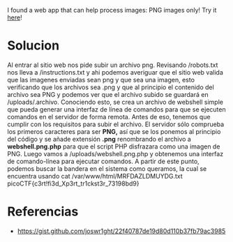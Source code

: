 I found a web app that can help process images: PNG images only! Try it [here](http://atlas.picoctf.net:59352/)!

# Solucion
Al entrar al sitio web nos pide subir un archivo png.
Revisando /robots.txt nos lleva a /instructions.txt y ahi podemos averiguar que el sitio web valida que las imagenes enviadas sean png y que sea una imagen, esto verificando que los archivos sea .png y que al principio el contenido del archivo sea PNG y podemos ver que el archivo subido se guardará en /uploads/.archivo. Conociendo esto, se crea un archivo  de webshell simple que pueda generar una interfaz de línea de comandos para que se ejecuten comandos en el servidor de forma remota. Antes de eso, tenemos que cumplir con los requisitos para subir el archivo. El servidor sólo comprueba los primeros caracteres para ser **PNG,** así que se los ponemos al principio del código y se añade extensión **.png** renombrando el archivo a **webshell.png.php** para que el script PHP disfrazara como una imagen de PNG.
Luego vamos a /uploads/webshell.png.php y obtenemos una interfaz de comando-línea para ejecutar comandos. A partir de este punto, podemos buscar la bandera en el sistema como queramos, la cual se encuentra usando cat /var/www/html/MRFDAZLDMUYDG.txt
picoCTF{c3rt!fi3d_Xp3rt_tr1ckst3r_73198bd9} 
# Referencias
- https://gist.github.com/joswr1ght/22f40787de19d80d110b37fb79ac3985
